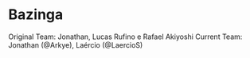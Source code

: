 # Bazinga
Original Team: Jonathan, Lucas Rufino e Rafael Akiyoshi
Current Team: Jonathan (@Arkye), Laércio (@LaercioS)
